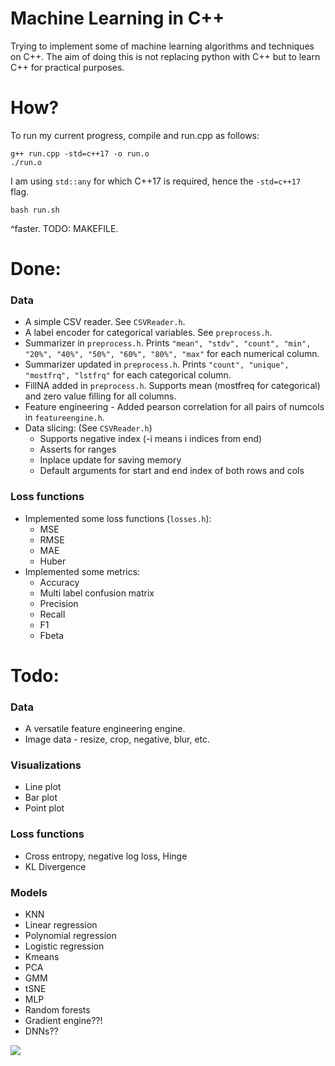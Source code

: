 # Machine Learning in C++
Trying to implement some of machine learning algorithms and techniques on C++. The aim of doing this is not replacing python with C++ but to learn C++ for practical purposes.

# How?
To run my current progress, compile and run.cpp as follows:
```
g++ run.cpp -std=c++17 -o run.o
./run.o
```
I am using `std::any` for which C++17 is required, hence the `-std=c++17 ` flag.
```
bash run.sh
```
^faster. TODO: MAKEFILE.
# Done:
### Data
- A simple CSV reader. See `CSVReader.h`.
- A label encoder for categorical variables. See `preprocess.h`.
- Summarizer in `preprocess.h`. Prints `"mean", "stdv", "count", "min", "20%", "40%", "50%", "60%", "80%", "max"` for each numerical column.
- Summarizer updated in `preprocess.h`. Prints `"count", "unique", "mostfrq", "lstfrq"` for each categorical column.
- FillNA added in `preprocess.h`. Supports mean (mostfreq for categorical) and zero value filling for all columns.
- Feature engineering - Added pearson correlation for all pairs of numcols in `featureengine.h`.
- Data slicing: (See `CSVReader.h`)
    - Supports negative index (-i means i indices from end)
    - Asserts for ranges
    - Inplace update for saving memory
    - Default arguments for start and end index of both rows and cols

### Loss functions
- Implemented some loss functions (`losses.h`):
    - MSE 
    - RMSE
    - MAE
    - Huber
- Implemented some metrics:
    - Accuracy    
    - Multi label confusion matrix
    - Precision
    - Recall
    - F1
    - Fbeta

# Todo:
### Data
- A versatile feature engineering engine.
- Image data - resize, crop, negative, blur, etc.

### Visualizations
- Line plot
- Bar plot
- Point plot

### Loss functions
- Cross entropy, negative log loss, Hinge
- KL Divergence

### Models
- KNN
- Linear regression
- Polynomial regression
- Logistic regression
- Kmeans
- PCA
- GMM
- tSNE
- MLP
- Random forests
- Gradient engine??!
- DNNs??

![](https://i.imgur.com/3lMe1jY.png)